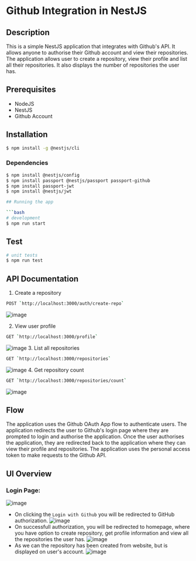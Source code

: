 # Github Integration in NestJS

## Description

This is a simple NestJS application that integrates with Github's API. It allows anyone to authorise their Github account and view their repositories. The application allows user to create a repository, view their profile and list all their repositories. It also displays the number of repositories the user has.



## Prerequisites

- NodeJS
- NestJS
- Github Account

## Installation

```bash
$ npm install -g @nestjs/cli
```
### Dependencies 
```bash
$ npm install @nestjs/config
$ npm install passport @nestjs/passport passport-github
$ npm install passport-jwt
$ npm install @nestjs/jwt

## Running the app

```bash
# development
$ npm run start
```

## Test

```bash
# unit tests
$ npm run test
```
 
## API Documentation

1. Create a repository

```bash
POST `http://localhost:3000/auth/create-repo`
```
![image](https://i.imgur.com/AX8tVg5.png)

2. View user profile

```bash
GET `http://localhost:3000/profile`
```
![image](https://i.imgur.com/7IJ9r7c.png)
3. List all repositories

```bash
GET `http://localhost:3000/repositories`
```
![image](https://i.imgur.com/q2iYuxx.png)
4. Get repository count

```bash
GET `http://localhost:3000/repositories/count`
```
![image](https://i.imgur.com/5yaUJfs.png)

## Flow
The application uses the Github OAuth App flow to authenticate users. The application redirects the user to Github's login page where they are prompted to login and authorise the application. Once the user authorises the application, they are redirected back to the application where they can view their profile and repositories. The application uses the personal access token to make requests to the Github API.

## UI Overview
### Login Page:
![image](https://i.imgur.com/wa4zGfD.png)
- On clicking the `Login with Github` you will be redirected to GitHub authorization.
 ![image](https://i.imgur.com/XsPWCim.png)
- On successfull authorization, you will be redirected to homepage, where you have option to create repository, get profile information and view all the repositories the user has. 
 ![image](https://i.imgur.com/PdRPOyG.png)
- As we can the repository has been created from website, but is displayed on user's account.
![image](https://i.imgur.com/BKc8Rqh.png)






